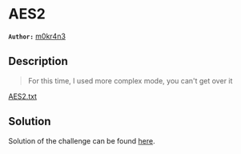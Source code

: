 # AES2

**`Author:`** [m0kr4n3](https://github.com/m0kr4n3/)

## Description

> For this time, I used more complex mode, you can't get over it

[AES2.txt](AES2.txt)

## Solution

Solution of the challenge can be found [here](solution/).

